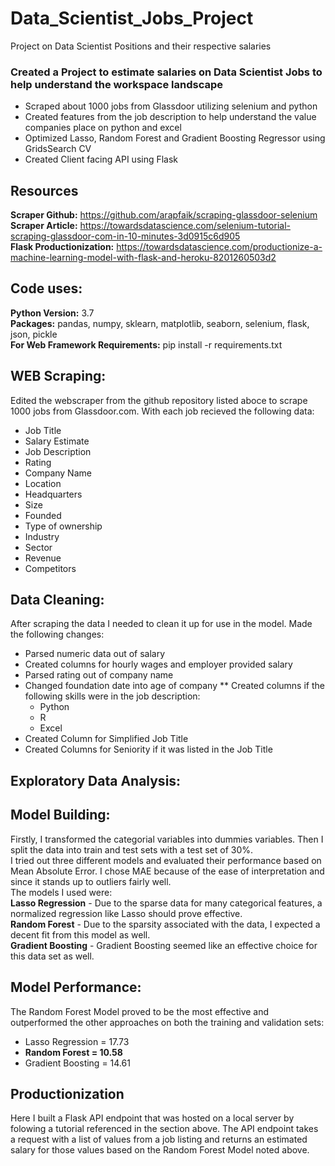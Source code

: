 # Data_Scientist_Jobs_Project
Project on Data Scientist Positions and their respective salaries
### Created a Project to estimate salaries on Data Scientist Jobs to help understand the workspace landscape
* Scraped about 1000 jobs from Glassdoor utilizing selenium and python
* Created features from the job description to help understand the value companies place on python and excel
* Optimized Lasso, Random Forest and Gradient Boosting Regressor using GridsSearch CV
* Created Client facing API using Flask


## Resources
**Scraper Github:** https://github.com/arapfaik/scraping-glassdoor-selenium  
**Scraper Article:** https://towardsdatascience.com/selenium-tutorial-scraping-glassdoor-com-in-10-minutes-3d0915c6d905  
**Flask Productionization:** https://towardsdatascience.com/productionize-a-machine-learning-model-with-flask-and-heroku-8201260503d2  


## Code uses:
**Python Version:** 3.7  
**Packages:** pandas, numpy, sklearn, matplotlib, seaborn, selenium, flask, json, pickle  
**For Web Framework Requirements:** pip install -r requirements.txt

## WEB Scraping:
Edited the webscraper from the github repository listed aboce to scrape 1000 jobs from Glassdoor.com. With each job recieved the following data:
* Job Title
* Salary Estimate
* Job Description
* Rating
* Company Name
* Location
* Headquarters
* Size
* Founded
* Type of ownership
* Industry
* Sector
* Revenue
* Competitors

## Data Cleaning:
After scraping the data I needed to clean it up for use in the model. Made the following changes:
* Parsed numeric data out of salary
* Created columns for hourly wages and employer provided salary
* Parsed rating out of company name
* Changed foundation date into age of company
** Created columns if the following skills were in the job description:
    * Python
    * R
    * Excel
* Created Column for Simplified Job Title
* Created Columns for Seniority if it was listed in the Job Title

## Exploratory Data Analysis:

## Model Building:
Firstly, I transformed the categorial variables into dummies variables. Then I split the data into train and test sets with a test set of 30%.  
I tried out three different models and evaluated their performance based on Mean Absolute Error. I chose MAE because of the ease of interpretation and since it stands up to outliers fairly well.  
The models I used were:  
**Lasso Regression** - Due to the sparse data for many categorical features, a normalized regression like Lasso should prove effective.  
**Random Forest** - Due to the sparsity associated with the data, I expected a decent fit from this model as well.  
**Gradient Boosting** - Gradient Boosting seemed like an effective choice for this data set as well.  

## Model Performance:
The Random Forest Model proved to be the most effective and outperformed the other approaches on both the training and validation sets:
* Lasso Regression = 17.73  
* **Random Forest = 10.58**  
* Gradient Boosting = 14.61  

## Productionization
Here I built a Flask API endpoint that was hosted on a local server by folowing a tutorial referenced in the section above. The API endpoint takes a request with a list of values from a job listing and returns an estimated salary for those values based on the Random Forest Model noted above.

